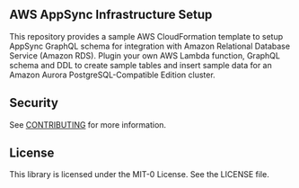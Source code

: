 ## AWS AppSync Infrastructure Setup

This repository provides a sample AWS CloudFormation template to setup AppSync GraphQL schema
for integration with Amazon Relational Database Service (Amazon RDS). Plugin your own AWS Lambda 
function, GraphQL schema and DDL to create sample tables and insert sample data for an 
Amazon Aurora PostgreSQL-Compatible Edition cluster. 

## Security

See [CONTRIBUTING](CONTRIBUTING.md#security-issue-notifications) for more information.

## License

This library is licensed under the MIT-0 License. See the LICENSE file.

